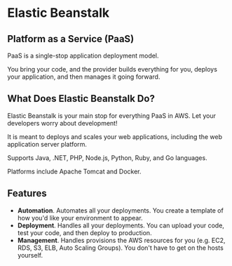 # Elastic Beanstalk

## Platform as a Service (PaaS)

PaaS is a single-stop application deployment model.

You bring your code, and the provider builds everything for you, deploys your application, and then manages it going forward.


## What Does Elastic Beanstalk Do?

Elastic Beanstalk is your main stop for everything PaaS in AWS. Let your developers worry about development!

It is meant to deploys and scales your web applications, including the web application server platform.

Supports Java, .NET, PHP, Node.js, Python, Ruby, and Go languages.

Platforms include Apache Tomcat and Docker.


## Features

- **Automation**. Automates all your deployments. You create a template of how you'd like your environment to appear.
- **Deployment**. Handles all your deployments. You can upload your code, test your code, and then deploy to production.
- **Management**. Handles provisions the AWS resources for you (e.g. EC2, RDS, S3, ELB, Auto Scaling Groups). You don't have to get on the hosts yourself.
